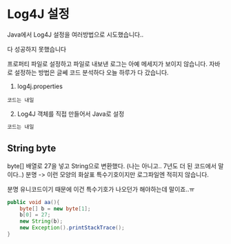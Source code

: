 # Log4J 설정

Java에서 Log4J 설정을 여러방법으로 시도했습니다..

다 성공하지 못했습니다 

프로퍼티 파일로 설정하고 파일로 내보낸 로그는 아예 메세지가 보이지 않습니다.
자바로 설정하는 방법은 글쎄 코드 분석하다 오늘 하루가 다 갔습니다.

1. log4j.properties
```properties
코드는 내일
```

2. Log4J 객체를 직접 만들어서 Java로 설정
```java
코드는 내일
```


## String byte

byte[] 배열로 27을 넣고 String으로 변환했다. (나는 아니고.. 7년도 더 된 코드에서 말이다..)
분명 -> 이런 모양의 화살표 특수기호이지만 로그파일엔 적히지 않습니다.

분명 유니코드이기 때문에 이건 특수기호가 나오던가 해야하는데 말이죠..ㅠ

```java
public void aa(){
    byte[] b = new byte[1];
    b[0] = 27;
    new String(b);
    new Exception().printStackTrace();
}
```

